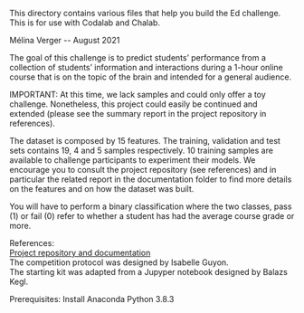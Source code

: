 This directory contains various files that help you build the Ed challenge. 
This is for use with Codalab and Chalab.

Mélina Verger -- August 2021

The goal of this challenge is to predict students’ performance from a collection of students’ information and interactions during a 1-hour online course that is on the topic of the brain and intended for a general audience. 

IMPORTANT:
At this time, we lack samples and could only offer a toy challenge. Nonetheless, this project could easily be continued and extended (please see the summary report in the project repository in references).

The dataset is composed by 15 features. The training, validation and test sets contains 19, 4 and 5 samples respectively. 10 training samples are available to challenge participants to experiment their models. We encourage you to consult the project repository (see references) and in particular the related report in the documentation folder to find more details on the features and on how the dataset was built. 

You will have to perform a binary classification where the two classes, pass (1) or fail (0) refer to whether a student has had the average course grade or more.

References:\
[Project repository and documentation](https://github.com/melinaverger/ed_project)\
The competition protocol was designed by Isabelle Guyon.\
The starting kit was adapted from a Jupyper notebook designed by Balazs Kegl.

Prerequisites:
Install Anaconda Python 3.8.3 

